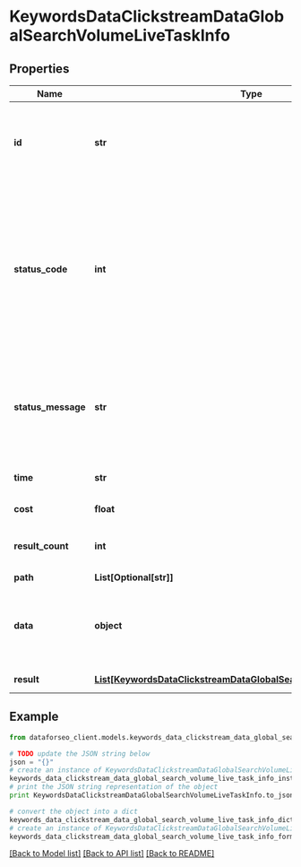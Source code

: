 # KeywordsDataClickstreamDataGlobalSearchVolumeLiveTaskInfo


## Properties

Name | Type | Description | Notes
------------ | ------------- | ------------- | -------------
**id** | **str** | task identifier unique task identifier in our system in the UUID format | [optional] 
**status_code** | **int** | status code of the task generated by DataForSEO, can be within the following range: 10000-60000 you can find the full list of the response codes here | [optional] 
**status_message** | **str** | informational message of the task you can find the full list of general informational messages here | [optional] 
**time** | **str** | execution time, seconds | [optional] 
**cost** | **float** | total tasks cost, USD | [optional] 
**result_count** | **int** | number of elements in the result array | [optional] 
**path** | **List[Optional[str]]** | URL path | [optional] 
**data** | **object** | contains the same parameters that you specified in the POST request | [optional] 
**result** | [**List[KeywordsDataClickstreamDataGlobalSearchVolumeLiveResultInfo]**](KeywordsDataClickstreamDataGlobalSearchVolumeLiveResultInfo.md) | array of results | [optional] 

## Example

```python
from dataforseo_client.models.keywords_data_clickstream_data_global_search_volume_live_task_info import KeywordsDataClickstreamDataGlobalSearchVolumeLiveTaskInfo

# TODO update the JSON string below
json = "{}"
# create an instance of KeywordsDataClickstreamDataGlobalSearchVolumeLiveTaskInfo from a JSON string
keywords_data_clickstream_data_global_search_volume_live_task_info_instance = KeywordsDataClickstreamDataGlobalSearchVolumeLiveTaskInfo.from_json(json)
# print the JSON string representation of the object
print KeywordsDataClickstreamDataGlobalSearchVolumeLiveTaskInfo.to_json()

# convert the object into a dict
keywords_data_clickstream_data_global_search_volume_live_task_info_dict = keywords_data_clickstream_data_global_search_volume_live_task_info_instance.to_dict()
# create an instance of KeywordsDataClickstreamDataGlobalSearchVolumeLiveTaskInfo from a dict
keywords_data_clickstream_data_global_search_volume_live_task_info_form_dict = keywords_data_clickstream_data_global_search_volume_live_task_info.from_dict(keywords_data_clickstream_data_global_search_volume_live_task_info_dict)
```
[[Back to Model list]](../README.md#documentation-for-models) [[Back to API list]](../README.md#documentation-for-api-endpoints) [[Back to README]](../README.md)


